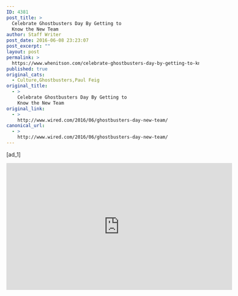 ```yaml
---
ID: 4381
post_title: >
  Celebrate Ghostbusters Day By Getting to
  Know the New Team
author: Staff Writer
post_date: 2016-06-08 23:23:07
post_excerpt: ""
layout: post
permalink: >
  https://www.whenitson.com/celebrate-ghostbusters-day-by-getting-to-know-the-new-team/
published: true
original_cats:
  - Culture,Ghostbusters,Paul Feig
original_title:
  - >
    Celebrate Ghostbusters Day By Getting to
    Know the New Team
original_link:
  - >
    http://www.wired.com/2016/06/ghostbusters-day-new-team/
canonical_url:
  - >
    http://www.wired.com/2016/06/ghostbusters-day-new-team/
---
```

 [ad_1]
<br><div id=""><p><iframe width="590" height="332" src="https://www.youtube.com/embed/F4gJsKZvqE4?feature=oembed" frameborder="0" allowfullscreen=""/></p>
<p>The last time we saw Matt Damon as Jason Bourne, in 2007’s <em>The Bourne Ultimatum</em>, he was <a href="https://www.youtube.com/watch?v=Tuj-gPYRG28">kicking it</a> in Manhattan’s East River, having finally escaped years of of violent double-crosses, frenetic on-foot chases, and <a href="https://www.youtube.com/watch?v=2ETruidd5lQ">sidewalk-smooshing road-derbies</a>. Now, almost a decade later, Damon is back in action (and character), and as the first full trailer for this summer’s <em>Jason Bourne</em> proves, he’s out for justice, and looking for…</p>
<p>…enh, who am I kidding? I can’t even fake my way through a straight-laced, straight-faced write-up about this trailer. It’s a new <em>Bourne</em> movie! In my house, that very phrase is invoked with Oprah-like, you-get-a-new-car glee: “<em>Newwwww Boooooouuuurrrnnne Movie!!!</em>” (I live in an annoying house.) Damon’s three <em>Bourne</em> films—including 2002’s <em>The Bourne Identity</em> and 2004’s <em>The Bourne Supremacy</em>—make up one of the best action franchises of all time, a trio of globe-cavorting, camera-shaking, deeply satisfying conspiracy thrillers in which <a href="https://www.youtube.com/watch?v=jyZU7lfGjyk&amp;t=0m53s" target="_blank">magazines become weapons</a>, <a href="https://www.youtube.com/watch?v=uLt7lXDCHQ0&amp;t=1m12s">bodies become wrecking balls</a>, and close allies become foes. I’ve spent the last few years hoping that Damon would return to the character, just so we could see him ingeniously K.O. some glowering-but-well-dressed Euro-goon with a box of crisps while waiting for the Metro.</p>
<p>So, let’s get to it: <em>Newww Booournee Mooovie</em>!! All we knew about <em>Jason Bourne</em> before today is that it involved cyber-crime and a lot of far-flung locales. But as the first trailer proves, it’s also about Bourne—the super-secret government agent with the wonky memory—trying to resolve his past, and helping former co-conspirator Nicky Parsons (Julia Stiles) when she gets caught up in a hacking conspiracy that one operative notes “could be worse than Snowden.” Cool, cool—after all, Bourne and Nicky are the classic did-they-or-didn’t-they big-screen coupling, and series director Paul Greengrass knows how to deftly expose every layer of a pulpy, powers-that-be scheme.</p>
<p>But are there also cool explosions? Yep! European motorcycle chases at night? Of course! Lots of government operatives running around a control room, trying to figure out how Bourne’s escaped them yet again?! You bet, and this time, their team includes Tommy Lee Jones and recent Oscar winner Alicia Vikander. Will they be able to contain Jason Bourne and his <a href="https://www.youtube.com/watch?v=nBB2bPwKWVg">screeching, <em>awwwww-yeah</em>-inducing Moby theme song</a>? We’ll find out when <em>Jason Bourne</em> opens July 29.</p>
<p><strong>Pause at:</strong> 1:49, when Bourne engages in some hand-to-hand combat with the help of an old chair.<br/><strong>Essential Quote:</strong> “Why would he come back now?”—Robert Dewey (Tommy Lee Jones)</p>
							<a class="visually-hidden skip-to-text-link focusable bg-white" href="#start-of-content">Go Back to Top. Skip To: Start of Article.</a>
						</div>
<br>[ad_2]
<br><a href="http://www.wired.com/2016/06/ghostbusters-day-new-team/">Source </a>